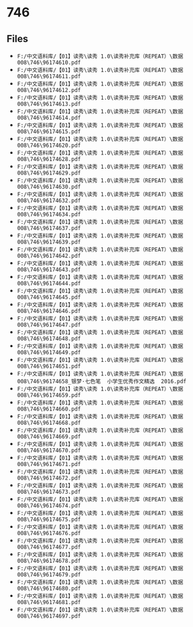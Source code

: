 # 746

## Files

- `F:/中文语料库/【01】读秀\读秀 1.0\读秀补充库（REPEAT）\数据008\746\96174610.pdf`
- `F:/中文语料库/【01】读秀\读秀 1.0\读秀补充库（REPEAT）\数据008\746\96174611.pdf`
- `F:/中文语料库/【01】读秀\读秀 1.0\读秀补充库（REPEAT）\数据008\746\96174612.pdf`
- `F:/中文语料库/【01】读秀\读秀 1.0\读秀补充库（REPEAT）\数据008\746\96174613.pdf`
- `F:/中文语料库/【01】读秀\读秀 1.0\读秀补充库（REPEAT）\数据008\746\96174614.pdf`
- `F:/中文语料库/【01】读秀\读秀 1.0\读秀补充库（REPEAT）\数据008\746\96174615.pdf`
- `F:/中文语料库/【01】读秀\读秀 1.0\读秀补充库（REPEAT）\数据008\746\96174620.pdf`
- `F:/中文语料库/【01】读秀\读秀 1.0\读秀补充库（REPEAT）\数据008\746\96174628.pdf`
- `F:/中文语料库/【01】读秀\读秀 1.0\读秀补充库（REPEAT）\数据008\746\96174629.pdf`
- `F:/中文语料库/【01】读秀\读秀 1.0\读秀补充库（REPEAT）\数据008\746\96174630.pdf`
- `F:/中文语料库/【01】读秀\读秀 1.0\读秀补充库（REPEAT）\数据008\746\96174632.pdf`
- `F:/中文语料库/【01】读秀\读秀 1.0\读秀补充库（REPEAT）\数据008\746\96174634.pdf`
- `F:/中文语料库/【01】读秀\读秀 1.0\读秀补充库（REPEAT）\数据008\746\96174637.pdf`
- `F:/中文语料库/【01】读秀\读秀 1.0\读秀补充库（REPEAT）\数据008\746\96174639.pdf`
- `F:/中文语料库/【01】读秀\读秀 1.0\读秀补充库（REPEAT）\数据008\746\96174642.pdf`
- `F:/中文语料库/【01】读秀\读秀 1.0\读秀补充库（REPEAT）\数据008\746\96174643.pdf`
- `F:/中文语料库/【01】读秀\读秀 1.0\读秀补充库（REPEAT）\数据008\746\96174644.pdf`
- `F:/中文语料库/【01】读秀\读秀 1.0\读秀补充库（REPEAT）\数据008\746\96174645.pdf`
- `F:/中文语料库/【01】读秀\读秀 1.0\读秀补充库（REPEAT）\数据008\746\96174646.pdf`
- `F:/中文语料库/【01】读秀\读秀 1.0\读秀补充库（REPEAT）\数据008\746\96174647.pdf`
- `F:/中文语料库/【01】读秀\读秀 1.0\读秀补充库（REPEAT）\数据008\746\96174648.pdf`
- `F:/中文语料库/【01】读秀\读秀 1.0\读秀补充库（REPEAT）\数据008\746\96174649.pdf`
- `F:/中文语料库/【01】读秀\读秀 1.0\读秀补充库（REPEAT）\数据008\746\96174651.pdf`
- `F:/中文语料库/【01】读秀\读秀 1.0\读秀补充库（REPEAT）\数据008\746\96174658_银梦·七色笔  小学生优秀作文精选  2016.pdf`
- `F:/中文语料库/【01】读秀\读秀 1.0\读秀补充库（REPEAT）\数据008\746\96174659.pdf`
- `F:/中文语料库/【01】读秀\读秀 1.0\读秀补充库（REPEAT）\数据008\746\96174660.pdf`
- `F:/中文语料库/【01】读秀\读秀 1.0\读秀补充库（REPEAT）\数据008\746\96174668.pdf`
- `F:/中文语料库/【01】读秀\读秀 1.0\读秀补充库（REPEAT）\数据008\746\96174669.pdf`
- `F:/中文语料库/【01】读秀\读秀 1.0\读秀补充库（REPEAT）\数据008\746\96174670.pdf`
- `F:/中文语料库/【01】读秀\读秀 1.0\读秀补充库（REPEAT）\数据008\746\96174671.pdf`
- `F:/中文语料库/【01】读秀\读秀 1.0\读秀补充库（REPEAT）\数据008\746\96174672.pdf`
- `F:/中文语料库/【01】读秀\读秀 1.0\读秀补充库（REPEAT）\数据008\746\96174673.pdf`
- `F:/中文语料库/【01】读秀\读秀 1.0\读秀补充库（REPEAT）\数据008\746\96174674.pdf`
- `F:/中文语料库/【01】读秀\读秀 1.0\读秀补充库（REPEAT）\数据008\746\96174675.pdf`
- `F:/中文语料库/【01】读秀\读秀 1.0\读秀补充库（REPEAT）\数据008\746\96174676.pdf`
- `F:/中文语料库/【01】读秀\读秀 1.0\读秀补充库（REPEAT）\数据008\746\96174677.pdf`
- `F:/中文语料库/【01】读秀\读秀 1.0\读秀补充库（REPEAT）\数据008\746\96174678.pdf`
- `F:/中文语料库/【01】读秀\读秀 1.0\读秀补充库（REPEAT）\数据008\746\96174679.pdf`
- `F:/中文语料库/【01】读秀\读秀 1.0\读秀补充库（REPEAT）\数据008\746\96174680.pdf`
- `F:/中文语料库/【01】读秀\读秀 1.0\读秀补充库（REPEAT）\数据008\746\96174681.pdf`
- `F:/中文语料库/【01】读秀\读秀 1.0\读秀补充库（REPEAT）\数据008\746\96174697.pdf`
